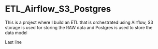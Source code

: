 # ETL_Airflow_S3_Postgres
This is a project where I build an ETL that is orchestrated using Airflow, S3 storage is used for storing the RAW data and Postgres is used to store the data model

Last line